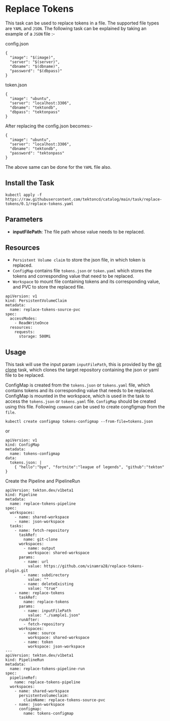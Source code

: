 # Replace Tokens

This task can be used to replace tokens in a file. The supported file types are `YAML` and `JSON`.
The following task can be explained by taking an example of a `JSON` file :-

config.json
```
{
  "image": "$(image)",
  "server": "$(server)",
  "dbname": "$(dbname)",
  "password": "$(dbpass)"
}
```
token.json
```
{
  "image": "ubuntu",
  "server": "localhost:3306",
  "dbname": "tektondb",
  "dbpass": "tektonpass"
}
```
After replacing the config.json becomes:-
```
{
  "image": "ubuntu",
  "server": "localhost:3306",
  "dbname": "tektondb",
  "password": "tektonpass"
}
```
The above same can be done for the `YAML` file also.

## Install the Task

```
kubectl apply -f https://raw.githubusercontent.com/tektoncd/catalog/main/task/replace-tokens/0.1/replace-tokens.yaml
```

## Parameters

- **inputFilePath**: The file path whose value needs to be replaced.

## Resources

* `Persistent Volume claim` to store the json file, in which token is replaced.
* `ConfigMap` contains file `tokens.json` or `token.yaml` which stores the tokens and corresponding value that need to be replaced.
* `Workspace` to mount file containing tokens and its corresponding value, and PVC to store the replaced file.
```
apiVersion: v1
kind: PersistentVolumeClaim
metadata:
  name: replace-tokens-source-pvc
spec:
  accessModes:
    - ReadWriteOnce
  resources:
    requests:
      storage: 500Mi
```

## Usage

This task will use the input param `inputFilePath`, this is provided by the [git clone](https://raw.githubusercontent.com/tektoncd/catalog/v1beta1/git/git-clone.yaml) task, which clones the target repository containing the json or yaml file to be replaced.

ConfigMap is created from the `tokens.json` or `tokens.yaml` file, which contains tokens and its corresponding value that needs to be replaced. ConfigMap is mounted in the workspace, which is used in the task to access the `tokens.json` or `tokens.yaml` file.
`ConfigMap` should be created using this file. Following `command` can be used to create congfigmap from the `file`.
```
kubectl create configmap tokens-configmap --from-file=tokens.json
```
or
```
apiVersion: v1
kind: ConfigMap
metadata:
  name: tokens-configmap
data:
  tokens.json: |
    { "hello":"bye", "fortnite":"league of legends", "github":"tekton" }
```

Create the Pipeline and PipelineRun

```
apiVersion: tekton.dev/v1beta1
kind: Pipeline
metadata:
  name: replace-tokens-pipeline
spec:
  workspaces:
    - name: shared-workspace
    - name: json-workspace
  tasks:
    - name: fetch-repository
      taskRef:
        name: git-clone
      workspaces:
        - name: output
          workspace: shared-workspace
      params:
        - name: url
          value: https://github.com/vinamra28/replace-tokens-plugin.git
        - name: subdirectory
          value: ""
        - name: deleteExisting
          value: "true"
    - name: replace-tokens
      taskRef:
        name: replace-tokens
      params:
        - name: inputFilePath
          value: "./sample1.json"
      runAfter:
        - fetch-repository
      workspaces:
        - name: source
          workspace: shared-workspace
        - name: token
          workspace: json-workspace
---
apiVersion: tekton.dev/v1beta1
kind: PipelineRun
metadata:
  name: replace-tokens-pipeline-run
spec:
  pipelineRef:
    name: replace-tokens-pipeline
  workspaces:
    - name: shared-workspace
      persistentvolumeclaim:
        claimName: replace-tokens-source-pvc
    - name: json-workspace
      configmap:
        name: tokens-configmap
```